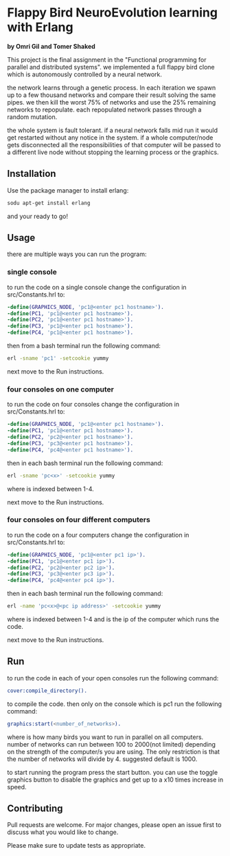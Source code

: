 # Flappy Bird NeuroEvolution learning with Erlang
**by Omri Gil and Tomer Shaked**

This project is the final assignment in the "Functional programming for parallel and distributed systems". we implemented a full flappy bird clone which is autonomously controlled by a neural network.

the network learns through a genetic process. In each iteration we spawn up to a few thousand networks and compare their result solving the same pipes. we then kill the worst 75% of networks and use the 25% remaining networks to repopulate. each repopulated network passes through a random mutation.

the whole system is fault tolerant. if a neural network falls mid run it would get restarted without any notice in the system. if a whole computer/node gets disconnected all the responsibilities of that computer will be passed to a different live node without stopping the learning process or the graphics.

## Installation

Use the package manager to install erlang:
```bash
sodu apt-get install erlang
```

and your ready to go!
## Usage
there are multiple ways you can run the program:

### single console
to run the code on a single console change the configuration in src/Constants.hrl to:
```erlang
-define(GRAPHICS_NODE, 'pc1@<enter pc1 hostname>').
-define(PC1, 'pc1@<enter pc1 hostname>').
-define(PC2, 'pc1@<enter pc1 hostname>').
-define(PC3, 'pc1@<enter pc1 hostname>').
-define(PC4, 'pc1@<enter pc1 hostname>').
```
then from a bash terminal run the following command:
```bash
erl -sname 'pc1' -setcookie yummy
```
next move to the Run instructions.

### four consoles on one computer
to run the code on four consoles change the configuration in src/Constants.hrl to:
```erlang
-define(GRAPHICS_NODE, 'pc1@<enter pc1 hostname>').
-define(PC1, 'pc1@<enter pc1 hostname>').
-define(PC2, 'pc2@<enter pc1 hostname>').
-define(PC3, 'pc3@<enter pc1 hostname>').
-define(PC4, 'pc4@<enter pc1 hostname>').
```
then in each bash terminal run the following command:
```bash
erl -sname 'pc<x>' -setcookie yummy
```
where <x> is indexed between 1-4.

next move to the Run instructions.

### four consoles on four different computers
to run the code on a four computers change the configuration in src/Constants.hrl to:

```erlang
-define(GRAPHICS_NODE, 'pc1@<enter pc1 ip>').
-define(PC1, 'pc1@<enter pc1 ip>').
-define(PC2, 'pc2@<enter pc2 ip>').
-define(PC3, 'pc3@<enter pc3 ip>').
-define(PC4, 'pc4@<enter pc4 ip>').
```

then in each bash terminal run the following command:
```bash
erl -name 'pc<x>@<pc ip address>' -setcookie yummy
```
where <x> is indexed between 1-4 and <pc ip address> is the ip of the computer which runs the code.

next move to the Run instructions.

## Run
to run the code in each of your open consoles run the following command:
```erlang
cover:compile_directory().
```
to compile the code.
then only on the console which is pc1 run the following command:
```erlang
graphics:start(<number_of_networks>).
```
where <number of networks> is how many birds you want to run in parallel on all computers. number of networks can run between 100 to 2000(not limited) depending on the strength of the computer/s you are using. The only restriction is that the number of networks will divide by 4. suggested default is 1000.

to start running the program press the start button. you can use the toggle graphics button to disable the graphics and get up to a x10 times increase in speed.

## Contributing
Pull requests are welcome. For major changes, please open an issue first to discuss what you would like to change.

Please make sure to update tests as appropriate.

